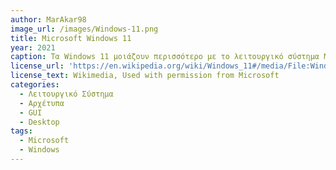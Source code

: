```yaml
---
author: MarAkar98
image_url: /images/Windows-11.png
title: Microsoft Windows 11
year: 2021
caption: Τα Windows 11 μοιάζουν περισσότερο με το λειτουργικό σύστημα MacOS. Έχει αλλάξει το start menu και η γραμμή εργασιών όπου έχουν κεντροποιηθεί τα εικονίδια.Βέβαια η αλλάγη της γραμμής διεργασιών είναι περισσότερο σαν υποβάθμιση από την άποψη της χρησιμότητας.Ακόμη, android εφαρμογές είναι πλέον διαθέσιμες μέσω του Microsoft Store.Επίσης μπήκε το Microsoft Teams στο task bar ενώ έχουν ενημερωθεί και πολλές ήδη υπάρχουσες εφαρμογές με νέα εμφάνιση και χαρακτηριστικα πχ Media Player,φωτογραφίες, mail και διάφορες άλλες.
license_url: 'https://en.wikipedia.org/wiki/Windows_11#/media/File:Windows_11_Desktop.png  https://www.microsoft.com/en-us/windows/windows-11'
license_text: Wikimedia, Used with permission from Microsoft
categories:
  - Λειτουργικό Σύστημα
  - Αρχέτυπα
  - GUI
  - Desktop
tags:
  - Microsoft
  - Windows
---
```

